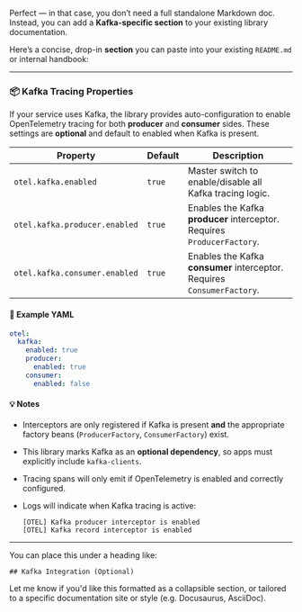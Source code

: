 Perfect — in that case, you don’t need a full standalone Markdown doc. Instead, you can add a **Kafka-specific section** to your existing library documentation.

Here’s a concise, drop-in **section** you can paste into your existing `README.md` or internal handbook:

---

### 📦 Kafka Tracing Properties

If your service uses Kafka, the library provides auto-configuration to enable OpenTelemetry tracing for both **producer** and **consumer** sides. These settings are **optional** and default to enabled when Kafka is present.

| Property                      | Default | Description                                                             |
| ----------------------------- | ------- | ----------------------------------------------------------------------- |
| `otel.kafka.enabled`          | `true`  | Master switch to enable/disable all Kafka tracing logic.                |
| `otel.kafka.producer.enabled` | `true`  | Enables the Kafka **producer** interceptor. Requires `ProducerFactory`. |
| `otel.kafka.consumer.enabled` | `true`  | Enables the Kafka **consumer** interceptor. Requires `ConsumerFactory`. |

#### 🧪 Example YAML

```yaml
otel:
  kafka:
    enabled: true
    producer:
      enabled: true
    consumer:
      enabled: false
```

#### 💡 Notes

* Interceptors are only registered if Kafka is present **and** the appropriate factory beans (`ProducerFactory`, `ConsumerFactory`) exist.
* This library marks Kafka as an **optional dependency**, so apps must explicitly include `kafka-clients`.
* Tracing spans will only emit if OpenTelemetry is enabled and correctly configured.
* Logs will indicate when Kafka tracing is active:

  ```text
  [OTEL] Kafka producer interceptor is enabled
  [OTEL] Kafka record interceptor is enabled
  ```

---

You can place this under a heading like:

```
## Kafka Integration (Optional)
```

Let me know if you'd like this formatted as a collapsible section, or tailored to a specific documentation site or style (e.g. Docusaurus, AsciiDoc).
